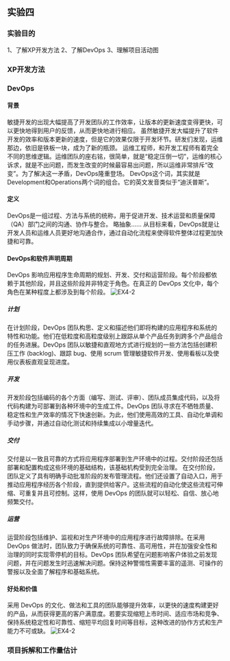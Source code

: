 ## 实验四
### 实验目的
1、了解XP开发方法
2、了解DevOps
3、理解项目活动图

### XP开发方法

### DevOps
#### 背景
敏捷开发的出现大幅提高了开发团队的工作效率，让版本的更新速度变得更快，可以更快地得到用户的反馈，从而更快地进行相应。
虽然敏捷开发大幅提升了软件开发的效率和版本更新的速度，但是它的效果仅限于开发环节。研发们发现，运维那边，依旧是铁板一块，成为了新的瓶颈。
运维工程师，和开发工程师有着完全不同的思维逻辑。运维团队的座右铭，很简单，就是“稳定压倒一切”，运维的核心诉求，就是不出问题，而发生改变的时候最容易出问题，所以运维非常排斥“改变”。为了解决这一矛盾，DevOps隆重登场。
DevOps这个词，其实就是Development和Operations两个词的组合。它的英文发音类似于“迪沃普斯”。
#### 定义
DevOps是一组过程、方法与系统的统称，用于促进开发、技术运营和质量保障（QA）部门之间的沟通、协作与整合。
略抽象......
从目标来看，DevOps就是让开发人员和运维人员更好地沟通合作，通过自动化流程来使得软件整体过程更加快捷和可靠。
#### DevOps和软件声明周期
DevOps 影响应用程序生命周期的规划、开发、交付和运营阶段。每个阶段都依赖于其他阶段，并且这些阶段并非特定于角色。在真正的 DevOps 文化中，每个角色在某种程度上都涉及到每个阶段。
![EX4-2]()
##### 计划
在计划阶段，DevOps 团队构思、定义和描述他们即将构建的应用程序和系统的特性和功能。他们在低粒度和高粒度级别上跟踪从单个产品任务到跨多个产品组合的任务进展。DevOps 团队以敏捷和直观地方式进行规划的一些方法包括创建积压工作 (backlog)、跟踪 bug、使用 scrum 管理敏捷软件开发、使用看板以及使用仪表板直观呈现进度。
##### 开发
开发阶段包括编码的各个方面（编写、测试、评审）、团队成员集成代码，以及将代码构建为可部署到各种环境中的生成工件。DevOps 团队寻求在不牺牲质量、稳定性和生产效率的情况下快速创新。为此，他们使用高效的工具、自动化单调和手动步骤，并通过自动化测试和持续集成以小增量迭代。
##### 交付
交付是以一致且可靠的方式将应用程序部署到生产环境中的过程。交付阶段还包括部署和配置构成这些环境的基础结构，该基础机构受到完全治理。
在交付阶段，团队定义了具有明确手动批准阶段的发布管理流程。他们还设置了自动入口，用于推动应用程序经历各个阶段，直到提供给客户。这些流程的自动化使这些流程可伸缩、可重复并且可控制。这样，使用 DevOps 的团队就可以轻松、自信、放心地频繁交付。
##### 运营
运营阶段包括维护、监视和对生产环境中的应用程序进行故障排除。在采用 DevOps 做法时，团队致力于确保系统的可靠性、高可用性，并在加强安全性和治理的同时实现零停机的目标。DevOps 团队希望在问题影响客户体验之前发现问题，并在问题发生时迅速解决问题。保持这种警惕性需要丰富的遥测、可操作的警报以及全面了解程序和基础系统。
#### 好处和价值
采用 DevOps 的文化、做法和工具的团队能够提升效率，以更快的速度构建更好的产品，从而获得更高的客户满意度。若要实现缩短上市时间、适应市场和竞争、保持系统稳定性和可靠性、缩短平均回复时间等目标，这种改进的协作方式和生产能力不可或缺。
![EX4-2]()

### 项目拆解和工作量估计
